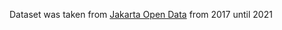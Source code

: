 Dataset was taken from [Jakarta Open Data](https://data.jakarta.go.id/organization/badan-pengelolaan-lingkungan-hidup-daerah?q=indeks+standar+pencemaran+udara&sort=1) from 2017 until 2021
